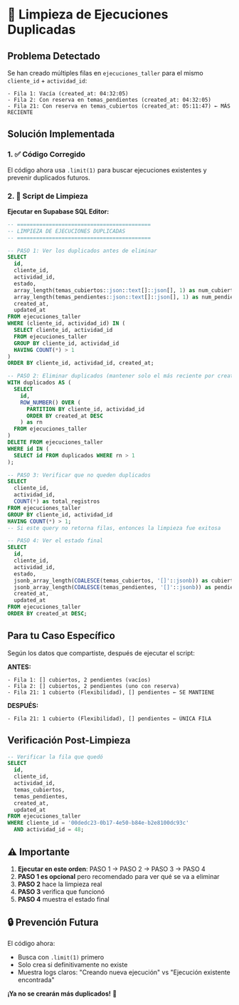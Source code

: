 # 🧹 Limpieza de Ejecuciones Duplicadas

## Problema Detectado

Se han creado múltiples filas en `ejecuciones_taller` para el mismo `cliente_id` + `actividad_id`:

```
- Fila 1: Vacía (created_at: 04:32:05)
- Fila 2: Con reserva en temas_pendientes (created_at: 04:32:05)
- Fila 21: Con reserva en temas_cubiertos (created_at: 05:11:47) ← MÁS RECIENTE
```

## Solución Implementada

### 1. ✅ Código Corregido
El código ahora usa `.limit(1)` para buscar ejecuciones existentes y prevenir duplicados futuros.

### 2. 🧹 Script de Limpieza

**Ejecutar en Supabase SQL Editor:**

```sql
-- ==========================================
-- LIMPIEZA DE EJECUCIONES DUPLICADAS
-- ==========================================

-- PASO 1: Ver los duplicados antes de eliminar
SELECT 
  id,
  cliente_id,
  actividad_id,
  estado,
  array_length(temas_cubiertos::json::text[]::json[], 1) as num_cubiertos,
  array_length(temas_pendientes::json::text[]::json[], 1) as num_pendientes,
  created_at,
  updated_at
FROM ejecuciones_taller
WHERE (cliente_id, actividad_id) IN (
  SELECT cliente_id, actividad_id
  FROM ejecuciones_taller
  GROUP BY cliente_id, actividad_id
  HAVING COUNT(*) > 1
)
ORDER BY cliente_id, actividad_id, created_at;

-- PASO 2: Eliminar duplicados (mantener solo el más reciente por created_at)
WITH duplicados AS (
  SELECT 
    id,
    ROW_NUMBER() OVER (
      PARTITION BY cliente_id, actividad_id 
      ORDER BY created_at DESC
    ) as rn
  FROM ejecuciones_taller
)
DELETE FROM ejecuciones_taller
WHERE id IN (
  SELECT id FROM duplicados WHERE rn > 1
);

-- PASO 3: Verificar que no queden duplicados
SELECT 
  cliente_id,
  actividad_id,
  COUNT(*) as total_registros
FROM ejecuciones_taller
GROUP BY cliente_id, actividad_id
HAVING COUNT(*) > 1;
-- Si este query no retorna filas, entonces la limpieza fue exitosa

-- PASO 4: Ver el estado final
SELECT 
  id,
  cliente_id,
  actividad_id,
  estado,
  jsonb_array_length(COALESCE(temas_cubiertos, '[]'::jsonb)) as cubiertos,
  jsonb_array_length(COALESCE(temas_pendientes, '[]'::jsonb)) as pendientes,
  created_at,
  updated_at
FROM ejecuciones_taller
ORDER BY created_at DESC;
```

## Para tu Caso Específico

Según los datos que compartiste, después de ejecutar el script:

**ANTES:**
```
- Fila 1: [] cubiertos, 2 pendientes (vacíos)
- Fila 2: [] cubiertos, 2 pendientes (uno con reserva)
- Fila 21: 1 cubierto (Flexibilidad), [] pendientes ← SE MANTIENE
```

**DESPUÉS:**
```
- Fila 21: 1 cubierto (Flexibilidad), [] pendientes ← ÚNICA FILA
```

## Verificación Post-Limpieza

```sql
-- Verificar la fila que quedó
SELECT 
  id,
  cliente_id,
  actividad_id,
  temas_cubiertos,
  temas_pendientes,
  created_at,
  updated_at
FROM ejecuciones_taller
WHERE cliente_id = '00dedc23-0b17-4e50-b84e-b2e8100dc93c'
  AND actividad_id = 48;
```

## ⚠️ Importante

1. **Ejecutar en este orden**: PASO 1 → PASO 2 → PASO 3 → PASO 4
2. **PASO 1 es opcional** pero recomendado para ver qué se va a eliminar
3. **PASO 2** hace la limpieza real
4. **PASO 3** verifica que funcionó
5. **PASO 4** muestra el estado final

## 🔒 Prevención Futura

El código ahora:
- Busca con `.limit(1)` primero
- Solo crea si definitivamente no existe
- Muestra logs claros: "Creando nueva ejecución" vs "Ejecución existente encontrada"

**¡Ya no se crearán más duplicados!** 🎉

